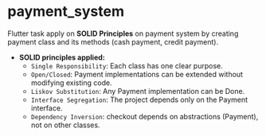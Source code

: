 # payment_system

Flutter task apply on **SOLID Principles** on payment system by creating payment class and its methods (cash payment, credit payment).

- **SOLID principles applied:**
    - `Single Responsibility`: Each class has one clear purpose.
    - `Open/Closed`: Payment implementations can be extended without modifying existing code.
    - `Liskov Substitution`:  Any Payment implementation can be Done.
    - `Interface Segregation`: The project depends only on the Payment interface.
    - `Dependency Inversion`: checkout depends on abstractions (Payment), not on other classes.
